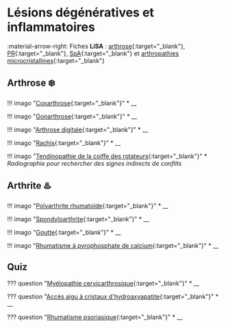 # Lésions dégénératives et inflammatoires

:material-arrow-right: Fiches **LiSA** : [arthrose](https://livret.uness.fr/lisa/Arthrose){:target="_blank"}, [PR](https://livret.uness.fr/lisa/Polyarthrite_rhumato%C3%AFde){:target="_blank"}, [SpA](https://livret.uness.fr/lisa/Spondyloarthrite){:target="_blank"} et [arthropathies microcristallines](https://livret.uness.fr/lisa/Arthropathies_microcristallines){:target="_blank"}


## Arthrose :snowflake:

!!! imago "[Coxarthrose](){:target="_blank"}"
    * __

!!! imago "[Gonarthrose](){:target="_blank"}"
    * __

!!! imago "[Arthrose digitale](){:target="_blank"}"
    * __

!!! imago "[Rachis](){:target="_blank"}"
    * __

!!! imago "[Tendinopathie de la coiffe des rotateurs](){:target="_blank"}"
    * _Radiographie pour rechercher des signes indirects de conflits_


## Arthrite :hotsprings:

!!! imago "[Polyarthrite rhumatoïde](){:target="_blank"}"
    * __

!!! imago "[Spondyloarthrite](){:target="_blank"}"
    * __

!!! imago "[Goutte](){:target="_blank"}"
    * __

!!! imago "[Rhumatisme à pyrophosphate de calcium](){:target="_blank"}"
    * __


## Quiz

??? question "[Myélopathie cervicarthrosique](){:target="_blank"}"
    * __

??? question "[Accès aigu à cristaux d'hydroaxyapatite](){:target="_blank"}"
    * __

??? question "[Rhumatisme psoriasique](){:target="_blank"}"
    * __